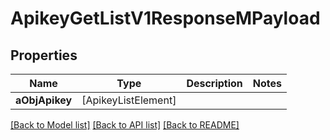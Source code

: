 # ApikeyGetListV1ResponseMPayload

## Properties
Name | Type | Description | Notes
------------ | ------------- | ------------- | -------------
**aObjApikey** | [ApikeyListElement] |  | 

[[Back to Model list]](../README.md#documentation-for-models) [[Back to API list]](../README.md#documentation-for-api-endpoints) [[Back to README]](../README.md)


